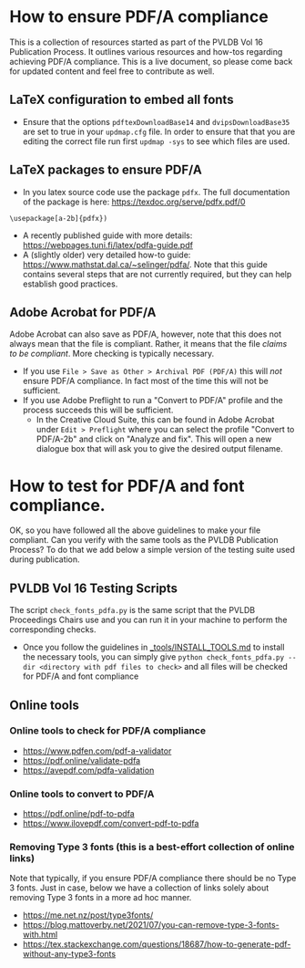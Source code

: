# How to ensure PDF/A compliance

This is a collection of resources started as part of the PVLDB Vol 16 Publication Process. It outlines various resources and how-tos regarding achieving PDF/A compliance. This is a live document, so please come back for updated content and feel free to contribute as well.

## LaTeX configuration to embed all fonts
+ Ensure that the options `pdftexDownloadBase14` and `dvipsDownloadBase35` are set to true in your `updmap.cfg` file. In order to ensure that that you are editing the correct file run first `updmap -sys` to see which files are used. 

## LaTeX packages to ensure PDF/A 
+  In you latex source code use the package `pdfx`. The full documentation of the package is here: https://texdoc.org/serve/pdfx.pdf/0  
```
\usepackage[a-2b]{pdfx})
```` 
+ A recently published guide with more details: https://webpages.tuni.fi/latex/pdfa-guide.pdf 
+ A (slightly older) very detailed how-to guide: https://www.mathstat.dal.ca/~selinger/pdfa/. Note that this guide contains several steps that are not currently required, but they can help establish good practices.

## Adobe Acrobat for PDF/A

Adobe Acrobat can also save as PDF/A, however, note that this does not always mean that the file is compliant. Rather, it means that the file _claims to be compliant_. More checking is typically necessary. 
+ If you use `File > Save as Other > Archival PDF (PDF/A)` this will *not* ensure PDF/A compliance. In fact most of the time this will not be sufficient.
+ If you use Adobe Preflight to run a "Convert to PDF/A" profile and the process succeeds this will be sufficient. 
  + In the Creative Cloud Suite, this can be found in Adobe Acrobat under `Edit > Preflight` where you can select the profile "Convert to PDF/A-2b" and click on "Analyze and fix". This will open a new dialogue box that will ask you to give the desired output filename.


# How to test for PDF/A and font compliance.

OK, so you have followed all the above guidelines to make your file compliant. Can you verify with the same tools as the PVLDB Publication Process? To do that we add below a simple version of the testing suite used during publication.

## PVLDB Vol 16 Testing Scripts
The script `check_fonts_pdfa.py` is the same script that the PVLDB Proceedings Chairs use and you can run it in your machine to perform the corresponding checks. 
+ Once you follow the guidelines in [_tools/INSTALL_TOOLS.md](_tools/INSTALL_TOOLS.md) to install the necessary tools, you can simply give `python check_fonts_pdfa.py --dir <directory with pdf files to check>` and all files will be checked for PDF/A and font compliance 

## Online tools

### Online tools to check for PDF/A compliance
+ https://www.pdfen.com/pdf-a-validator
+ https://pdf.online/validate-pdfa
+ https://avepdf.com/pdfa-validation

### Online tools to convert to PDF/A 
+ https://pdf.online/pdf-to-pdfa
+ https://www.ilovepdf.com/convert-pdf-to-pdfa

### Removing Type 3 fonts (this is a best-effort collection of online links)
Note that typically, if you ensure PDF/A compliance there should be no Type 3 fonts. Just in case, below we have a collection of links solely about removing Type 3 fonts in a more ad hoc manner.
+ https://me.net.nz/post/type3fonts/
+ https://blog.mattoverby.net/2021/07/you-can-remove-type-3-fonts-with.html
+ https://tex.stackexchange.com/questions/18687/how-to-generate-pdf-without-any-type3-fonts
